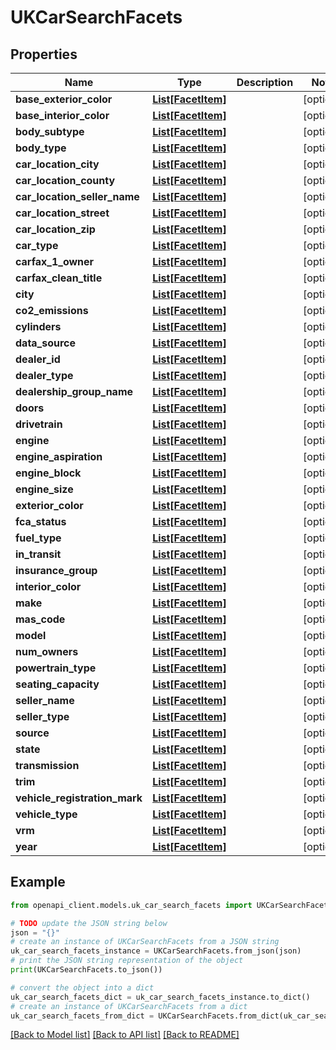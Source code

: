 # UKCarSearchFacets


## Properties

Name | Type | Description | Notes
------------ | ------------- | ------------- | -------------
**base_exterior_color** | [**List[FacetItem]**](FacetItem.md) |  | [optional] 
**base_interior_color** | [**List[FacetItem]**](FacetItem.md) |  | [optional] 
**body_subtype** | [**List[FacetItem]**](FacetItem.md) |  | [optional] 
**body_type** | [**List[FacetItem]**](FacetItem.md) |  | [optional] 
**car_location_city** | [**List[FacetItem]**](FacetItem.md) |  | [optional] 
**car_location_county** | [**List[FacetItem]**](FacetItem.md) |  | [optional] 
**car_location_seller_name** | [**List[FacetItem]**](FacetItem.md) |  | [optional] 
**car_location_street** | [**List[FacetItem]**](FacetItem.md) |  | [optional] 
**car_location_zip** | [**List[FacetItem]**](FacetItem.md) |  | [optional] 
**car_type** | [**List[FacetItem]**](FacetItem.md) |  | [optional] 
**carfax_1_owner** | [**List[FacetItem]**](FacetItem.md) |  | [optional] 
**carfax_clean_title** | [**List[FacetItem]**](FacetItem.md) |  | [optional] 
**city** | [**List[FacetItem]**](FacetItem.md) |  | [optional] 
**co2_emissions** | [**List[FacetItem]**](FacetItem.md) |  | [optional] 
**cylinders** | [**List[FacetItem]**](FacetItem.md) |  | [optional] 
**data_source** | [**List[FacetItem]**](FacetItem.md) |  | [optional] 
**dealer_id** | [**List[FacetItem]**](FacetItem.md) |  | [optional] 
**dealer_type** | [**List[FacetItem]**](FacetItem.md) |  | [optional] 
**dealership_group_name** | [**List[FacetItem]**](FacetItem.md) |  | [optional] 
**doors** | [**List[FacetItem]**](FacetItem.md) |  | [optional] 
**drivetrain** | [**List[FacetItem]**](FacetItem.md) |  | [optional] 
**engine** | [**List[FacetItem]**](FacetItem.md) |  | [optional] 
**engine_aspiration** | [**List[FacetItem]**](FacetItem.md) |  | [optional] 
**engine_block** | [**List[FacetItem]**](FacetItem.md) |  | [optional] 
**engine_size** | [**List[FacetItem]**](FacetItem.md) |  | [optional] 
**exterior_color** | [**List[FacetItem]**](FacetItem.md) |  | [optional] 
**fca_status** | [**List[FacetItem]**](FacetItem.md) |  | [optional] 
**fuel_type** | [**List[FacetItem]**](FacetItem.md) |  | [optional] 
**in_transit** | [**List[FacetItem]**](FacetItem.md) |  | [optional] 
**insurance_group** | [**List[FacetItem]**](FacetItem.md) |  | [optional] 
**interior_color** | [**List[FacetItem]**](FacetItem.md) |  | [optional] 
**make** | [**List[FacetItem]**](FacetItem.md) |  | [optional] 
**mas_code** | [**List[FacetItem]**](FacetItem.md) |  | [optional] 
**model** | [**List[FacetItem]**](FacetItem.md) |  | [optional] 
**num_owners** | [**List[FacetItem]**](FacetItem.md) |  | [optional] 
**powertrain_type** | [**List[FacetItem]**](FacetItem.md) |  | [optional] 
**seating_capacity** | [**List[FacetItem]**](FacetItem.md) |  | [optional] 
**seller_name** | [**List[FacetItem]**](FacetItem.md) |  | [optional] 
**seller_type** | [**List[FacetItem]**](FacetItem.md) |  | [optional] 
**source** | [**List[FacetItem]**](FacetItem.md) |  | [optional] 
**state** | [**List[FacetItem]**](FacetItem.md) |  | [optional] 
**transmission** | [**List[FacetItem]**](FacetItem.md) |  | [optional] 
**trim** | [**List[FacetItem]**](FacetItem.md) |  | [optional] 
**vehicle_registration_mark** | [**List[FacetItem]**](FacetItem.md) |  | [optional] 
**vehicle_type** | [**List[FacetItem]**](FacetItem.md) |  | [optional] 
**vrm** | [**List[FacetItem]**](FacetItem.md) |  | [optional] 
**year** | [**List[FacetItem]**](FacetItem.md) |  | [optional] 

## Example

```python
from openapi_client.models.uk_car_search_facets import UKCarSearchFacets

# TODO update the JSON string below
json = "{}"
# create an instance of UKCarSearchFacets from a JSON string
uk_car_search_facets_instance = UKCarSearchFacets.from_json(json)
# print the JSON string representation of the object
print(UKCarSearchFacets.to_json())

# convert the object into a dict
uk_car_search_facets_dict = uk_car_search_facets_instance.to_dict()
# create an instance of UKCarSearchFacets from a dict
uk_car_search_facets_from_dict = UKCarSearchFacets.from_dict(uk_car_search_facets_dict)
```
[[Back to Model list]](../README.md#documentation-for-models) [[Back to API list]](../README.md#documentation-for-api-endpoints) [[Back to README]](../README.md)


